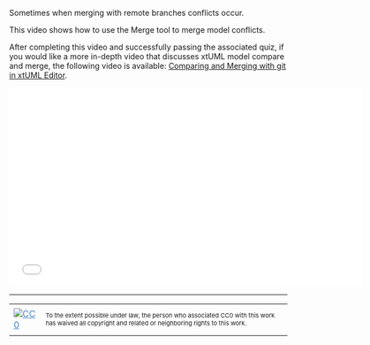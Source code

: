 Sometimes when merging with remote branches conflicts occur.

This video shows how to use the Merge tool to merge model conflicts.

After completing this video and successfully passing the associated quiz, if you would like a more in-depth video that discusses xtUML model compare and merge, the following video is available: <a href="//www.youtube.com/watch?v=eux2oq6rRPw">Comparing and Merging with git in xtUML Editor</a>.

<iframe src="//www.youtube.com/embed/8Gj_4SB87RM?rel=0" width="640" height="360" frameborder="0" allowfullscreen="allowfullscreen"></iframe>

<hr style="color: #cccccc;" />

<table>
<tbody>
<tr>
<td><a style="color: #4183c4;" href="http://creativecommons.org/publicdomain/zero/1.0/"><img src="https://camo.githubusercontent.com/c5160f944848828fa33126d9a697e9abe43ea98f/687474703a2f2f692e6372656174697665636f6d6d6f6e732e6f72672f702f7a65726f2f312e302f38387833312e706e67" alt="CC0" data-canonical-src="http://i.creativecommons.org/p/zero/1.0/88x31.png" /></a></td>
<td>
<p style="font-size: 11px;">To the extent possible under law, the person who associated CC0 with this work has waived all copyright and related or neighboring rights to this work.</p>
</td>
</tr>
</tbody>
</table>
